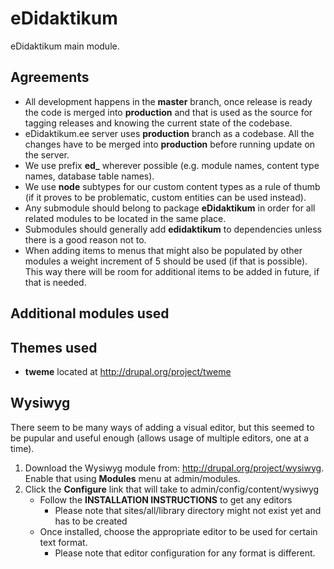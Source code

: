 eDidaktikum
===========

eDidaktikum main module.

Agreements
----------

* All development happens in the **master** branch, once release is ready the code is merged into **production** and that is used as the source for tagging releases and knowing the current state of the codebase.
* eDidaktikum.ee server uses **production** branch as a codebase. All the changes have to be merged into **production** before running update on the server. 
* We use prefix **ed_** wherever possible (e.g. module names, content type names, database table names).
* We use **node** subtypes for our custom content types as a rule of thumb (if it proves to be problematic, custom entities can be used instead).
* Any submodule should belong to package **eDidaktikum** in order for all related modules to be located in the same place.
* Submodules should generally add **edidaktikum** to dependencies unless there is a good reason not to.
* When adding items to menus that might also be populated by other modules a weight increment of 5 should be used (if that is possible). This way there will be room for additional items to be added in future, if that is needed.

Additional modules used 
-----------------------

Themes used
-----------

* **tweme** located at http://drupal.org/project/tweme

Wysiwyg
-------

There seem to be many ways of adding a visual editor, but this seemed to be pupular and useful enough (allows usage of multiple editors, one at a time).

1. Download the Wysiwyg module from: http://drupal.org/project/wysiwyg. Enable that using **Modules** menu at admin/modules.
3. Click the **Configure** link that will take to admin/config/content/wysiwyg
    - Follow the **INSTALLATION INSTRUCTIONS** to get any editors
        * Please note that sites/all/library directory might not exist yet and has to be created
    - Once installed, choose the appropriate editor to be used for certain text format.
        * Please note that editor configuration for any format is different.

